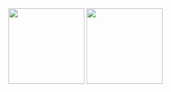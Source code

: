 

<!--
**bbbaipooo/bbbaipooo** is a ✨ _special_ ✨ repository because its `README.md` (this file) appears on your GitHub profile.

Here are some ideas to get you started:

- 🔭 I’m currently working on ...
- 🌱 I’m currently learning ...
- 👯 I’m looking to collaborate on ...
- 🤔 I’m looking for help with ...
- 💬 Ask me about ...
- 📫 How to reach me: ...
- 😄 Pronouns: ...
- ⚡ Fun fact: ...
-->
<div>
  <img src="https://github-readme-stats.vercel.app/api?username=bbbaipooo&show_icons=true&theme=ocean_dark" height="150"/>
  <img src="https://github-readme-stats.vercel.app/api/top-langs/?username=bbbaipooo&layout=compact&theme=ocean_dark" height="150"/>  
</div>
  
